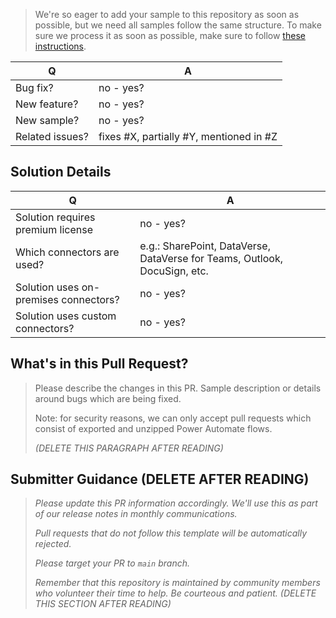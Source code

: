 > We're so eager to add your sample to this repository as soon as possible, but we need all samples follow the same structure. 
> To make sure we process it as soon as possible, make sure to follow [these instructions](https://github.com/pnp/powerautomate-samples/wiki/How-to-submit-a-Power-Automate-sample).

|        Q        |                    A                    |
| --------------- | --------------------------------------- |
| Bug fix?        | no - yes?                               |
| New feature?    | no - yes?                               |
| New sample?     | no - yes?                               |
| Related issues? | fixes #X, partially #Y, mentioned in #Z |

## Solution Details

|        Q                                                  |                    A                    |
| --------------------------------------------------------- | --------------------------------------- |
| Solution requires premium license                         | no - yes?                               |
| Which connectors are used?                                | e.g.: SharePoint, DataVerse, DataVerse for Teams, Outlook, DocuSign, etc.  |
| Solution uses on-premises connectors?                     | no - yes?                               |
| Solution uses custom connectors?                          | no - yes?                               |

## What's in this Pull Request?

> Please describe the changes in this PR. Sample description or details around bugs which are being fixed.
> 
> Note: for security reasons, we can only accept pull requests which consist of exported and unzipped Power Automate flows.
>
> _(DELETE THIS PARAGRAPH AFTER READING)_

## Submitter Guidance (DELETE AFTER READING)
> 
> *Please update this PR information accordingly. We'll use this as part of our release notes in monthly communications.*
>
> *Pull requests that do not follow this template will be automatically rejected.*
> 
> *Please target your PR to `main` branch.*
>
> *Remember that this repository is maintained by community members who volunteer their time to help. Be courteous and patient.*
> _(DELETE THIS SECTION AFTER READING)_

